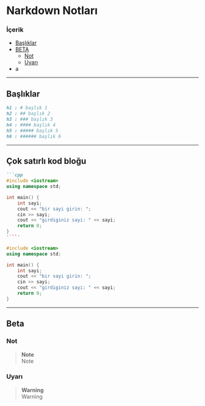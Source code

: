 # Narkdown Notları

### İçerik
- [Başlıklar](#başlıklar)
- [BETA](#beta)
	- [Not](#not)
	- [Uyarı](#uyarı)
- a

---

## Başlıklar
```md
h1 : # başlık 1
h2 : ## başlık 2
h3 : ### başlık 3
h4 : #### başlık 4
h5 : ##### başlık 5
h6 : ###### başlık 6
```

---

## Çok satırlı kod bloğu
```md
```cpp
#include <iostream>
using namespace std;

int main() {
	int sayi;
	cout << "bir sayi girin: ";
	cin >> sayi;
	cout << "girdiginiz sayi: " << sayi;
	return 0;
}
'```'
```

```cpp
#include <iostream>
using namespace std;

int main() {
	int sayi;
	cout << "bir sayi girin: ";
	cin >> sayi;
	cout << "girdiginiz sayi: " << sayi;
	return 0;
}
```

---

## Beta
### Not
> **Note** <br>
> Note

### Uyarı
> **Warning** <br>
> Warning
